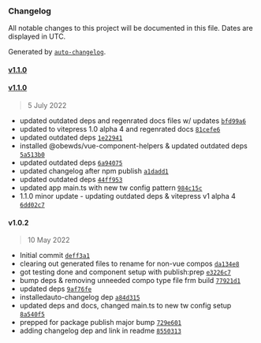 ### Changelog

All notable changes to this project will be documented in this file. Dates are displayed in UTC.

Generated by [`auto-changelog`](https://github.com/CookPete/auto-changelog).

#### [v1.1.0](https://github.com/obewds/tw-bg-palette-default/compare/v1.1.0...v1.1.0)

#### [v1.1.0](https://github.com/obewds/tw-bg-palette-default/compare/v1.0.2...v1.1.0)

> 5 July 2022

- updated outdated deps and regenrated docs files w/ updates [`bfd99a6`](https://github.com/obewds/tw-bg-palette-default/commit/bfd99a66a371f820fad9598272013c27fb06a375)
- updated to vitepress 1.0 alpha 4 and regenrated docs [`81cefe6`](https://github.com/obewds/tw-bg-palette-default/commit/81cefe6627032ce5634a47816a50ca0253bcaef6)
- updated outdated deps [`1e22941`](https://github.com/obewds/tw-bg-palette-default/commit/1e229413c94ec0b3fc8b1def705956f1e57cc05c)
- installed @obewds/vue-component-helpers & updated outdated deps [`5a513b0`](https://github.com/obewds/tw-bg-palette-default/commit/5a513b0448a0e8b5a41e9d9dc8bd474f792de046)
- updated outdated deps [`6a94075`](https://github.com/obewds/tw-bg-palette-default/commit/6a94075872d4011d87ef2b2624fee3a5c26dbf2d)
- updated changelog after npm publish [`a1dadd1`](https://github.com/obewds/tw-bg-palette-default/commit/a1dadd169fae3d1a9fcda72552d55bf71a33a7fb)
- updated outdated deps [`44ff953`](https://github.com/obewds/tw-bg-palette-default/commit/44ff953a4e33e3438db8e3edab5346570c1afeda)
- updated app main.ts with new tw config pattern [`984c15c`](https://github.com/obewds/tw-bg-palette-default/commit/984c15c9733ccbe1a9bd31738dabefa8531d10de)
- 1.1.0 minor update - updating outdated deps & vitepress v1 alpha 4 [`6dd02c7`](https://github.com/obewds/tw-bg-palette-default/commit/6dd02c78b5844dbbed325f12d00d84de148df438)

#### v1.0.2

> 10 May 2022

- Initial commit [`deff3a1`](https://github.com/obewds/tw-bg-palette-default/commit/deff3a1df1d05b975ef1ac55d3c69afc4d023abc)
- clearing out generated files to rename for non-vue compos [`da134e8`](https://github.com/obewds/tw-bg-palette-default/commit/da134e820a67c7d60d363b3085a80a2ee028f45b)
- got testing done and component setup with publish:prep [`e3226c7`](https://github.com/obewds/tw-bg-palette-default/commit/e3226c79f3a2b818a57857af57b435abfa657629)
- bump deps & removing unneeded compo type file frm build [`77921d1`](https://github.com/obewds/tw-bg-palette-default/commit/77921d1ebd76c18720d290a09d5c8b5ddce452a2)
- updated deps [`9af76fe`](https://github.com/obewds/tw-bg-palette-default/commit/9af76fe0db6749958ca1319398bf9effef7b74b7)
- installedauto-changelog dep [`a84d315`](https://github.com/obewds/tw-bg-palette-default/commit/a84d3150982ba0d3979ba8fcf42cae28e58210d3)
- updated deps and docs, changed main.ts to new tw config setup [`8a540f5`](https://github.com/obewds/tw-bg-palette-default/commit/8a540f5d26371d4b318fc8da2c819b1415b7b3b3)
- prepped for package publish major bump [`729e601`](https://github.com/obewds/tw-bg-palette-default/commit/729e6012b85067282d95e5a260732acb8b20b49a)
- adding changelog dep and link in readme [`8550313`](https://github.com/obewds/tw-bg-palette-default/commit/85503130cc77c5c364d42de3ac24ac74a345a416)
